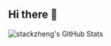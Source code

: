 ## Hi there 👋
![stackzheng's GitHub Stats](https://github-readme-stats.vercel.app/api?username=zheng0116&show_icons=true&theme=radical)  
<!--
**zheng0116/zheng0116** is a ✨ _special_ ✨ repository because its `README.md` (this file) appears on your GitHub profile.  

Here are some ideas to get you started:

- 🔭 I’m currently working on ...
- 🌱 I’m currently learning ...
- 👯 I’m looking to collaborate on ...
- 🤔 I’m looking for help with ...
- 💬 Ask me about ...
- 📫 How to reach me: ...
- 😄 Pronouns: ...
- ⚡ Fun fact: ...
-->

